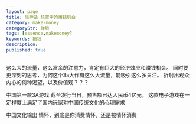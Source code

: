 ```yaml
---
layout: page
title: 黑神话 悟空中的赚钱机会
category: make-money
categoryStr: 赚钱
tags: [essence,makemoney]
keywords: 搞钱
description:
published: true
---
```


这么大的流量，这么富余的注意力，肯定有巨大的经济效应和赚钱机会。
同时要更深刻的思考，为何这个3a大作有这么大流量，能吸引这么多关注。
折射出观众内心的何种渴望，以及价值观？？？

中国第一款3A游戏
截至发行当日，预售额已达人民币4亿元。
这款电子游戏在一定程度上满足了国内玩家对中国传统文化的心理需求

中国文化输出
情怀，到底是你消费情怀，还是被情怀消费













